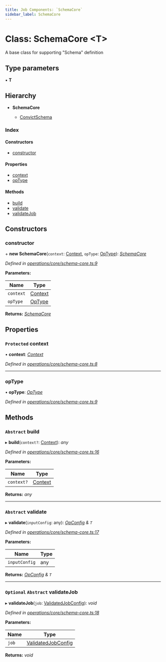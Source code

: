 ```yaml
---
title: Job Components: `SchemaCore`
sidebar_label: SchemaCore
---
```


# Class: SchemaCore <**T**>

A base class for supporting "Schema" definition

## Type parameters

▪ **T**

## Hierarchy

* **SchemaCore**

  * [ConvictSchema](convictschema.md)

### Index

#### Constructors

* [constructor](schemacore.md#constructor)

#### Properties

* [context](schemacore.md#protected-context)
* [opType](schemacore.md#optype)

#### Methods

* [build](schemacore.md#abstract-build)
* [validate](schemacore.md#abstract-validate)
* [validateJob](schemacore.md#optional-abstract-validatejob)

## Constructors

###  constructor

\+ **new SchemaCore**(`context`: [Context](../interfaces/context.md), `opType`: [OpType](../overview.md#optype)): *[SchemaCore](schemacore.md)*

*Defined in [operations/core/schema-core.ts:9](https://github.com/terascope/teraslice/blob/6aab1cd2/packages/job-components/src/operations/core/schema-core.ts#L9)*

**Parameters:**

Name | Type |
------ | ------ |
`context` | [Context](../interfaces/context.md) |
`opType` | [OpType](../overview.md#optype) |

**Returns:** *[SchemaCore](schemacore.md)*

## Properties

### `Protected` context

• **context**: *[Context](../interfaces/context.md)*

*Defined in [operations/core/schema-core.ts:8](https://github.com/terascope/teraslice/blob/6aab1cd2/packages/job-components/src/operations/core/schema-core.ts#L8)*

___

###  opType

• **opType**: *[OpType](../overview.md#optype)*

*Defined in [operations/core/schema-core.ts:9](https://github.com/terascope/teraslice/blob/6aab1cd2/packages/job-components/src/operations/core/schema-core.ts#L9)*

## Methods

### `Abstract` build

▸ **build**(`context?`: [Context](../interfaces/context.md)): *any*

*Defined in [operations/core/schema-core.ts:16](https://github.com/terascope/teraslice/blob/6aab1cd2/packages/job-components/src/operations/core/schema-core.ts#L16)*

**Parameters:**

Name | Type |
------ | ------ |
`context?` | [Context](../interfaces/context.md) |

**Returns:** *any*

___

### `Abstract` validate

▸ **validate**(`inputConfig`: any): *[OpConfig](../interfaces/opconfig.md) & `T`*

*Defined in [operations/core/schema-core.ts:17](https://github.com/terascope/teraslice/blob/6aab1cd2/packages/job-components/src/operations/core/schema-core.ts#L17)*

**Parameters:**

Name | Type |
------ | ------ |
`inputConfig` | any |

**Returns:** *[OpConfig](../interfaces/opconfig.md) & `T`*

___

### `Optional` `Abstract` validateJob

▸ **validateJob**(`job`: [ValidatedJobConfig](../interfaces/validatedjobconfig.md)): *void*

*Defined in [operations/core/schema-core.ts:18](https://github.com/terascope/teraslice/blob/6aab1cd2/packages/job-components/src/operations/core/schema-core.ts#L18)*

**Parameters:**

Name | Type |
------ | ------ |
`job` | [ValidatedJobConfig](../interfaces/validatedjobconfig.md) |

**Returns:** *void*
